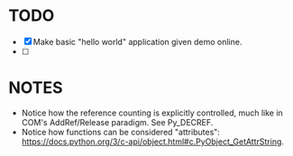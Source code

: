 # TODO

-[x] Make basic "hello world" application given demo online. 
-[ ]


# NOTES
- Notice how the reference counting is explicitly controlled, much like in COM's AddRef/Release paradigm. See Py_DECREF. 
- Notice how functions can be considered "attributes": https://docs.python.org/3/c-api/object.html#c.PyObject_GetAttrString. 
